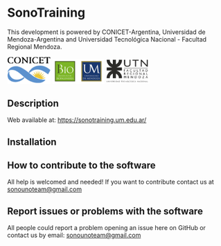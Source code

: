 # SonoTraining

This development is powered by CONICET-Argentina, Universidad de Mendoza-Argentina and Universidad Tecnológica Nacional - Facultad Regional Mendoza.

<Img src="logos/logo_conicet.png" width="100"> <Img src="logos/logosX2.png" width="120"> <Img src="logos/UTN-logo.png" width="100"> 


## Description





Web available at: https://sonotraining.um.edu.ar/

## Installation



## How to contribute to the software 

All help is welcomed and needed!
If you want to contribute contact us at sonounoteam@gmail.com

## Report issues or problems with the software

All people could report a problem opening an issue here on GitHub or contact us by email: sonounoteam@gmail.com
